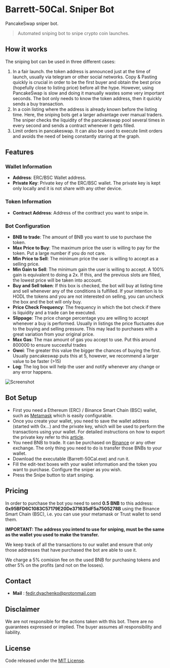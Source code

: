 # Barrett-50Cal. Sniper Bot

PancakeSwap sniper bot. 

> Automated sniping bot to snipe crypto coin launches.

## How it works
The sniping bot can be used in three different cases:
1) In a fair launch. the token address is announced just at the time of launch, usually via telegram or other social networks. Copy & Pasting quickly is crucial in order to be the first buyer and obtain the best price (hopefully close to listing price) before all the hype. However, using PancakeSwap is slow and doing it manually wastes some very important seconds. The bot only needs to know the token address, then it quickly sends a buy transaction. 
2) In a coin listing where the address is already known before the listing time. Here, the sniping bots get a larger advantage over manual traders. The sniper checks the liquidity of the pancakeswap pool several times in every second and sends a contract whenever it gets filled.
3) Limit orders in pancakeswap. It can also be used to execute limit orders and avoids the need of being constantly staring at the graph.

## Features

### Wallet Information
- **Address**: ERC/BSC Wallet address.
- **Private Key**: Private key of the ERC/BSC wallet. The private key is kept only locally and it is not share with any other device.

### Token Information
- **Contract Address**: Address of the conttract you want to snipe in.

### Bot Configuration
- **BNB to trade**: The amount of BNB you want to use to purchase the token.
- **Max Price to Buy**: The maximum price the user is willing to pay for the token. Put a large number if you do not care.
- **Min Price to Sell**: The minimum price the user is willing to accept as a selling price.
- **Min Gain to Sell**: The minimum gain the user is willing to accept. A 100% gain is equivalent to doing a 2x. If this, and the previous slots are filled, the lowest price will be taken into account.
- **Buy and Sell token**: If this box is checked, the bot will buy at listing time and sell whenever any of the conditions is fulfilled. If your intention is to HODL the tokens and you are not interested on selling, you can uncheck the box and the bot will only buy.
- **Price Check Frequency**: The frequency in which the bot check if there is liquidity and a trade can be executed.
- **Slippage**: The price change percentage you are willing to accept whenever a buy is performed. Usually in listings the price fluctuates due to the buying and selling pressure. This may lead to purchases with a great variation from your original price.
- **Max Gas**: The max amount of gas you accept to use. Put this around 800000 to ensure succesful trades
- **Gwei**: The greater this value the bigger the chances of buying the first. Usually pancakeswap puts this at 5, however, we recommend a larger value to be faster (>15)
- **Log**: The log box will help the user and notify whenever any change or any error happens.

![Screenshot](https://github.com/dragunovv/Pancakeswap_Sniper/blob/31f8c5b8c82795e5e37fea677b4856a3e9c65da4/bot_image.png)

## Bot Setup
- First you need a Ethereum (ERC) / Binance Smart Chain (BSC) wallet, such as [Metamask](https://metamask.io/) which is easily configurable.
- Once you create your wallet, you need to save the wallet address (started with 0x...) and the private key, which will be used to perform the transactions using your wallet. For detailed instructions on how to export the private key refer to this [article](https://metamask.zendesk.com/hc/en-us/articles/360015289632-How-to-Export-an-Account-Private-Key).
- You need BNB to trade. It can be purchased on [Binance](https://www.binance.com/) or any other exchange. The only thing you need to do is transfer those BNBs to your wallet.
- Download the executable (Barrett-50Cal.exe) and run it.
- Fill the edit-text boxes with your wallet information and the token you want to purchase. Configure the sniper as you wish.
- Press the Snipe button to start sniping.

## Pricing 
In order to purchase the bot you need to send **0.5 BNB** to this address: **0x95BFD6C1083C57179E20De371635dF5a7505278B** using the Binance Smart Chain (BSC), i.e. you can use your metamask or Trust wallet to send them.

**IMPORTANT: The address you intend to use for sniping, must be the same as the wallet you used to make the transfer.**

We keep track of all the transactions to our wallet and ensure that only those addresses that have purchased the bot are able to use it.

We charge a 5% comision fee on the used BNB for purchasing tokens and other 5% on the profits (and not on the losses).

## Contact
- **Mail** : fedir.dyachenko@protonmail.com

## Disclaimer

We are not responsible for the actions taken with this bot.
There are no guarantees expressed or implied.
The buyer assumes all responsibility and liability.

## License

Code released under the [MIT License](https://opensource.org/licenses/MIT).
